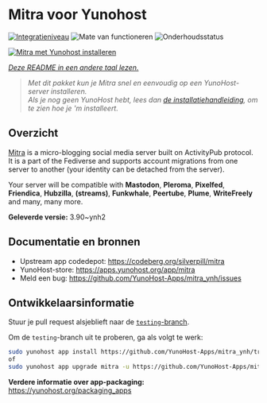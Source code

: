 <!--
NB: Deze README is automatisch gegenereerd door <https://github.com/YunoHost/apps/tree/master/tools/readme_generator>
Hij mag NIET handmatig aangepast worden.
-->

# Mitra voor Yunohost

[![Integratieniveau](https://dash.yunohost.org/integration/mitra.svg)](https://ci-apps.yunohost.org/ci/apps/mitra/) ![Mate van functioneren](https://ci-apps.yunohost.org/ci/badges/mitra.status.svg) ![Onderhoudsstatus](https://ci-apps.yunohost.org/ci/badges/mitra.maintain.svg)

[![Mitra met Yunohost installeren](https://install-app.yunohost.org/install-with-yunohost.svg)](https://install-app.yunohost.org/?app=mitra)

*[Deze README in een andere taal lezen.](./ALL_README.md)*

> *Met dit pakket kun je Mitra snel en eenvoudig op een YunoHost-server installeren.*  
> *Als je nog geen YunoHost hebt, lees dan [de installatiehandleiding](https://yunohost.org/install), om te zien hoe je 'm installeert.*

## Overzicht

[Mitra](https://codeberg.org/silverpill/mitra) is a micro-blogging social media server built on ActivityPub protocol. It is a part of the Fediverse and supports account migrations from one server to another (your identity can be detached from the server).

Your server will be compatible with **Mastodon**, **Pleroma**, **Pixelfed**, **Friendica**, **Hubzilla**, **(streams)**, **Funkwhale**, **Peertube**, **Plume**, **WriteFreely** and many, many more.


**Geleverde versie:** 3.90~ynh2
## Documentatie en bronnen

- Upstream app codedepot: <https://codeberg.org/silverpill/mitra>
- YunoHost-store: <https://apps.yunohost.org/app/mitra>
- Meld een bug: <https://github.com/YunoHost-Apps/mitra_ynh/issues>

## Ontwikkelaarsinformatie

Stuur je pull request alsjeblieft naar de [`testing`-branch](https://github.com/YunoHost-Apps/mitra_ynh/tree/testing).

Om de `testing`-branch uit te proberen, ga als volgt te werk:

```bash
sudo yunohost app install https://github.com/YunoHost-Apps/mitra_ynh/tree/testing --debug
of
sudo yunohost app upgrade mitra -u https://github.com/YunoHost-Apps/mitra_ynh/tree/testing --debug
```

**Verdere informatie over app-packaging:** <https://yunohost.org/packaging_apps>
